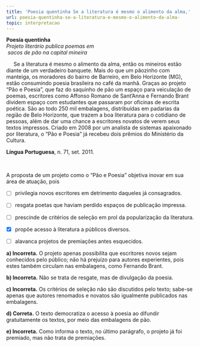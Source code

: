 ```yaml
---
title: 'Poesia quentinha Se a literatura é mesmo o alimento da alma,'
url: poesia-quentinha-se-a-literatura-e-mesmo-o-alimento-da-alma-
topic: interpretacao
---
```



**Poesia quentinha​**\
*Projeto literário publica poemas em\
 sacos de pão na capital mineira*

     Se a literatura é mesmo o alimento da alma, então os mineiros estão diante de um verdadeiro banquete. Mais do que um pãozinho com manteiga, os moradores do bairro de Barreiro, em Belo Horizonte (MG), estão consumindo poesia brasileira no café da manhã. Graças ao projeto “Pão e Poesia”, que faz do saquinho de pão um espaço para veiculação de poemas, escritores como Affonso Romano de Sant’Anna e Fernando Brant dividem espaço com estudantes que passaram por oficinas de escrita poética. São ao todo 250 mil embalagens, distribuídas em padarias da região de Belo Horizonte, que trazem a boa literatura para o cotidiano de pessoas, além de dar uma chance a escritores novatos de verem seus textos impressos. Criado em 2008 por um analista de sistemas apaixonado por literatura, o “Pão e Poesia” já recebeu dois prêmios do Ministério da Cultura.

**Língua Portuguesa**, n. 71, set. 2011.

 

A proposta de um projeto como o “Pão e Poesia” objetiva inovar em sua área de atuação, pois



- [ ] privilegia novos escritores em detrimento daqueles já consagrados.
- [ ] resgata poetas que haviam perdido espaços de publicação impressa.
- [ ] prescinde de critérios de seleção em prol da popularização da literatura.
- [x] propõe acesso à literatura a públicos diversos.
- [ ] alavanca projetos de premiações antes esquecidos.


**a) Incorreta.** O projeto apenas possibilita que escritores novos sejam conhecidos pelo público; não há prejuízo para autores experientes, pois estes também circulam nas embalagens, como Fernando Brant.

**b) Incorreta.** Não se trata de resgate, mas de divulgação da poesia.

**c) Incorreta.** Os critérios de seleção não são discutidos pelo texto; sabe-se apenas que autores renomados e novatos são igualmente publicados nas embalagens.

**d) Correta.** O texto democratiza o acesso à poesia ao difundir gratuitamente os textos, por meio das embalagens de pão.

**e) Incorreta.** Como informa o texto, no último parágrafo, o projeto já foi premiado, mas não trata de premiações.

